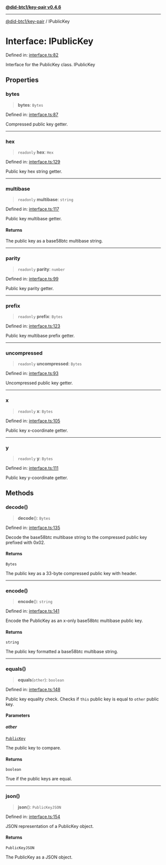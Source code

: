 [**@did-btc1/key-pair v0.4.6**](../README.md)

***

[@did-btc1/key-pair](../globals.md) / IPublicKey

# Interface: IPublicKey

Defined in: [interface.ts:82](https://github.com/jintekc/did-btc1-js/blob/aa75bd43ddec8f4aae560eddf93df2b86d590cae/packages/key-pair/src/interface.ts#L82)

Interface for the PublicKey class.
 IPublicKey

## Properties

### bytes

> **bytes**: `Bytes`

Defined in: [interface.ts:87](https://github.com/jintekc/did-btc1-js/blob/aa75bd43ddec8f4aae560eddf93df2b86d590cae/packages/key-pair/src/interface.ts#L87)

Compressed public key getter.

***

### hex

> `readonly` **hex**: `Hex`

Defined in: [interface.ts:129](https://github.com/jintekc/did-btc1-js/blob/aa75bd43ddec8f4aae560eddf93df2b86d590cae/packages/key-pair/src/interface.ts#L129)

Public key hex string getter.

***

### multibase

> `readonly` **multibase**: `string`

Defined in: [interface.ts:117](https://github.com/jintekc/did-btc1-js/blob/aa75bd43ddec8f4aae560eddf93df2b86d590cae/packages/key-pair/src/interface.ts#L117)

Public key multibase getter.

#### Returns

The public key as a base58btc multibase string.

***

### parity

> `readonly` **parity**: `number`

Defined in: [interface.ts:99](https://github.com/jintekc/did-btc1-js/blob/aa75bd43ddec8f4aae560eddf93df2b86d590cae/packages/key-pair/src/interface.ts#L99)

Public key parity getter.

***

### prefix

> `readonly` **prefix**: `Bytes`

Defined in: [interface.ts:123](https://github.com/jintekc/did-btc1-js/blob/aa75bd43ddec8f4aae560eddf93df2b86d590cae/packages/key-pair/src/interface.ts#L123)

Public key multibase prefix getter.

***

### uncompressed

> `readonly` **uncompressed**: `Bytes`

Defined in: [interface.ts:93](https://github.com/jintekc/did-btc1-js/blob/aa75bd43ddec8f4aae560eddf93df2b86d590cae/packages/key-pair/src/interface.ts#L93)

Uncompressed public key getter.

***

### x

> `readonly` **x**: `Bytes`

Defined in: [interface.ts:105](https://github.com/jintekc/did-btc1-js/blob/aa75bd43ddec8f4aae560eddf93df2b86d590cae/packages/key-pair/src/interface.ts#L105)

Public key x-coordinate getter.

***

### y

> `readonly` **y**: `Bytes`

Defined in: [interface.ts:111](https://github.com/jintekc/did-btc1-js/blob/aa75bd43ddec8f4aae560eddf93df2b86d590cae/packages/key-pair/src/interface.ts#L111)

Public key y-coordinate getter.

## Methods

### decode()

> **decode**(): `Bytes`

Defined in: [interface.ts:135](https://github.com/jintekc/did-btc1-js/blob/aa75bd43ddec8f4aae560eddf93df2b86d590cae/packages/key-pair/src/interface.ts#L135)

Decode the base58btc multibase string to the compressed public key prefixed with 0x02.

#### Returns

`Bytes`

The public key as a 33-byte compressed public key with header.

***

### encode()

> **encode**(): `string`

Defined in: [interface.ts:141](https://github.com/jintekc/did-btc1-js/blob/aa75bd43ddec8f4aae560eddf93df2b86d590cae/packages/key-pair/src/interface.ts#L141)

Encode the PublicKey as an x-only base58btc multibase public key.

#### Returns

`string`

The public key formatted a base58btc multibase string.

***

### equals()

> **equals**(`other`): `boolean`

Defined in: [interface.ts:148](https://github.com/jintekc/did-btc1-js/blob/aa75bd43ddec8f4aae560eddf93df2b86d590cae/packages/key-pair/src/interface.ts#L148)

Public key equality check. Checks if `this` public key is equal to `other` public key.

#### Parameters

##### other

[`PublicKey`](../classes/PublicKey.md)

The public key to compare.

#### Returns

`boolean`

True if the public keys are equal.

***

### json()

> **json**(): `PublicKeyJSON`

Defined in: [interface.ts:154](https://github.com/jintekc/did-btc1-js/blob/aa75bd43ddec8f4aae560eddf93df2b86d590cae/packages/key-pair/src/interface.ts#L154)

JSON representation of a PublicKey object.

#### Returns

`PublicKeyJSON`

The PublicKey as a JSON object.
